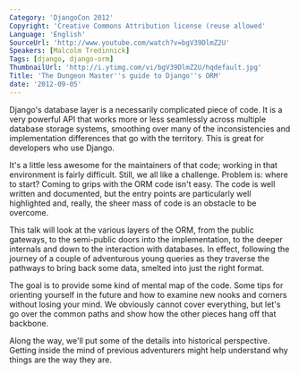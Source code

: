 ```yaml
---
Category: 'DjangoCon 2012'
Copyright: 'Creative Commons Attribution license (reuse allowed'
Language: 'English'
SourceUrl: 'http://www.youtube.com/watch?v=bgV39DlmZ2U'
Speakers: [Malcolm Tredinnick]
Tags: [django, django-orm]
ThumbnailUrl: 'http://i.ytimg.com/vi/bgV39DlmZ2U/hqdefault.jpg'
Title: 'The Dungeon Master''s guide to Django''s ORM'
date: '2012-09-05'
---
```

Django's database layer is a necessarily complicated piece of code. It is a
very powerful API that works more or less seamlessly across multiple database
storage systems, smoothing over many of the inconsistencies and implementation
differences that go with the territory. This is great for developers who use
Django.

It's a little less awesome for the maintainers of that code; working in that
environment is fairly difficult. Still, we all like a challenge. Problem is:
where to start? Coming to grips with the ORM code isn't easy. The code is well
written and documented, but the entry points are particularly well highlighted
and, really, the sheer mass of code is an obstacle to be overcome.

This talk will look at the various layers of the ORM, from the public
gateways, to the semi-public doors into the implementation, to the deeper
internals and down to the interaction with databases. In effect, following the
journey of a couple of adventurous young queries as they traverse the pathways
to bring back some data, smelted into just the right format.

The goal is to provide some kind of mental map of the code. Some tips for
orienting yourself in the future and how to examine new nooks and corners
without losing your mind. We obviously cannot cover everything, but let's go
over the common paths and show how the other pieces hang off that backbone.

Along the way, we'll put some of the details into historical perspective.
Getting inside the mind of previous adventurers might help understand why
things are the way they are.


